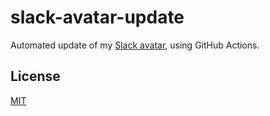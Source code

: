 # slack-avatar-update
Automated update of my [Slack avatar](https://github.com/mpolyak/slack-avatar), using GitHub Actions.

## License
[MIT](LICENSE)

